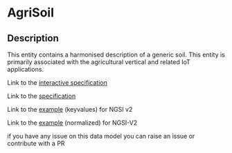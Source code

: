 # AgriSoil

## Description 

This entity contains a harmonised description of a generic soil. This entity
is primarily associated with the agricultural vertical and related IoT
applications.


Link to the [interactive specification](https://swagger.lab.fiware.org/?url=https://smart-data-models.github.io/dataModel.Agrifood/AgriSoil/swagger.yaml)

Link to the [specification](https://smart-data-models.github.io/dataModel.Agrifood/AgriSoil/doc/spec.md)

Link to the [example](https://smart-data-models.github.io/dataModel.Agrifood/AgriSoil/examples/example.json) (keyvalues) for NGSI v2

Link to the [example](https://smart-data-models.github.io/dataModel.Agrifood/AgriSoil/examples/example-normalized.json) (normalized) for NGSI-V2


 if you have any issue on this data model you can raise an issue or contribute with a PR
